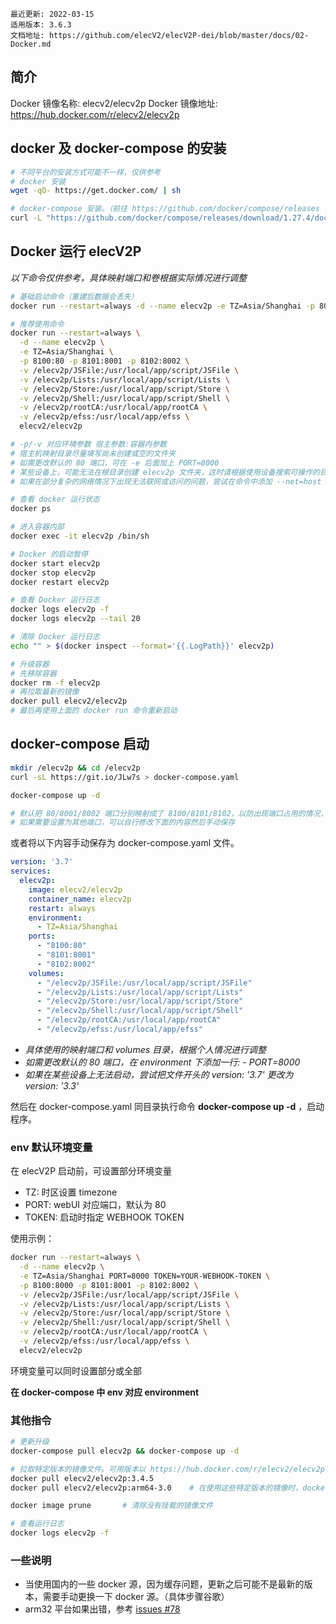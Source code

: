 ```
最近更新: 2022-03-15
适用版本: 3.6.3
文档地址: https://github.com/elecV2/elecV2P-dei/blob/master/docs/02-Docker.md
```

## 简介

Docker 镜像名称: elecv2/elecv2p
Docker 镜像地址: https://hub.docker.com/r/elecv2/elecv2p

## docker 及 docker-compose 的安装

``` sh
# 不同平台的安装方式可能不一样，仅供参考
# docker 安装
wget -qO- https://get.docker.com/ | sh

# docker-compose 安装。（前往 https://github.com/docker/compose/releases 查看适合自己设备的版本）
curl -L "https://github.com/docker/compose/releases/download/1.27.4/docker-compose-$(uname -s)-$(uname -m)" -o /usr/local/bin/docker-compose
```

## Docker 运行 elecV2P

*以下命令仅供参考，具体映射端口和卷根据实际情况进行调整*

```sh
# 基础启动命令（重建后数据会丢失）
docker run --restart=always -d --name elecv2p -e TZ=Asia/Shanghai -p 80:80 -p 8001:8001 -p 8002:8002 elecv2/elecv2p

# 推荐使用命令
docker run --restart=always \
  -d --name elecv2p \
  -e TZ=Asia/Shanghai \
  -p 8100:80 -p 8101:8001 -p 8102:8002 \
  -v /elecv2p/JSFile:/usr/local/app/script/JSFile \
  -v /elecv2p/Lists:/usr/local/app/script/Lists \
  -v /elecv2p/Store:/usr/local/app/script/Store \
  -v /elecv2p/Shell:/usr/local/app/script/Shell \
  -v /elecv2p/rootCA:/usr/local/app/rootCA \
  -v /elecv2p/efss:/usr/local/app/efss \
  elecv2/elecv2p

# -p/-v 对应环境参数 宿主参数:容器内参数
# 宿主机映射目录尽量填写尚未创建或空的文件夹
# 如需更改默认的 80 端口，可在 -e 后面加上 PORT=8000
# 某些设备上，可能无法在根目录创建 elecv2p 文件夹，这时请根据使用设备搜索可操作的目录，进行替换
# 如果在部分复杂的网络情况下出现无法联网或访问的问题，尝试在命令中添加 --net=host

# 查看 docker 运行状态
docker ps

# 进入容器内部
docker exec -it elecv2p /bin/sh

# Docker 的启动暂停
docker start elecv2p
docker stop elecv2p
docker restart elecv2p

# 查看 Docker 运行日志
docker logs elecv2p -f
docker logs elecv2p --tail 20

# 清除 Docker 运行日志
echo "" > $(docker inspect --format='{{.LogPath}}' elecv2p)

# 升级容器
# 先移除容器
docker rm -f elecv2p
# 再拉取最新的镜像
docker pull elecv2/elecv2p
# 最后再使用上面的 docker run 命令重新启动
```

## docker-compose 启动

``` sh
mkdir /elecv2p && cd /elecv2p
curl -sL https://git.io/JLw7s > docker-compose.yaml

docker-compose up -d

# 默认把 80/8001/8002 端口分别映射成了 8100/8101/8102，以防出现端口占用的情况，访问时注意
# 如果需要设置为其他端口，可以自行修改下面的内容然后手动保存
```

或者将以下内容手动保存为 docker-compose.yaml 文件。

``` yaml
version: '3.7'
services:
  elecv2p:
    image: elecv2/elecv2p
    container_name: elecv2p
    restart: always
    environment:
      - TZ=Asia/Shanghai
    ports:
      - "8100:80"
      - "8101:8001"
      - "8102:8002"
    volumes:
      - "/elecv2p/JSFile:/usr/local/app/script/JSFile"
      - "/elecv2p/Lists:/usr/local/app/script/Lists"
      - "/elecv2p/Store:/usr/local/app/script/Store"
      - "/elecv2p/Shell:/usr/local/app/script/Shell"
      - "/elecv2p/rootCA:/usr/local/app/rootCA"
      - "/elecv2p/efss:/usr/local/app/efss"
```

- *具体使用的映射端口和 volumes 目录，根据个人情况进行调整*
- *如需更改默认的 80 端口，在 environment 下添加一行: - PORT=8000*
- *如果在某些设备上无法启动，尝试把文件开头的 version: '3.7' 更改为 version: '3.3'*

然后在 docker-compose.yaml 同目录执行命令 **docker-compose up -d** ，启动程序。

### env 默认环境变量

在 elecV2P 启动前，可设置部分环境变量

- TZ: 时区设置 timezone
- PORT: webUI 对应端口，默认为 80
- TOKEN: 启动时指定 WEBHOOK TOKEN

使用示例：

``` sh
docker run --restart=always \
  -d --name elecv2p \
  -e TZ=Asia/Shanghai PORT=8000 TOKEN=YOUR-WEBHOOK-TOKEN \
  -p 8100:8000 -p 8101:8001 -p 8102:8002 \
  -v /elecv2p/JSFile:/usr/local/app/script/JSFile \
  -v /elecv2p/Lists:/usr/local/app/script/Lists \
  -v /elecv2p/Store:/usr/local/app/script/Store \
  -v /elecv2p/Shell:/usr/local/app/script/Shell \
  -v /elecv2p/rootCA:/usr/local/app/rootCA \
  -v /elecv2p/efss:/usr/local/app/efss \
  elecv2/elecv2p
```

环境变量可以同时设置部分或全部

**在 docker-compose 中 env 对应 environment**

### 其他指令

``` sh
# 更新升级
docker-compose pull elecv2p && docker-compose up -d

# 拉取特定版本的镜像文件。可用版本以 https://hub.docker.com/r/elecv2/elecv2p 的 tag 为准
docker pull elecv2/elecv2p:3.4.5
docker pull elecv2/elecv2p:arm64-3.0    # 在使用这些特定版本的镜像时，docker run 后面的镜像名也要记得调整

docker image prune       # 清除没有挂载的镜像文件

# 查看运行日志
docker logs elecv2p -f
```

### 一些说明

- 当使用国内的一些 docker 源，因为缓存问题，更新之后可能不是最新的版本，需要手动更换一下 docker 源。（具体步骤谷歌）
- arm32 平台如果出错，参考 [issues #78](https://github.com/elecV2/elecV2P/issues/78)